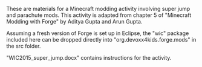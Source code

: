 These are materials for a Minecraft modding activity involving super jump and parachute mods.
This activity is adapted from chapter 5 of "Minecraft Modding with Forge" by Aditya Gupta and 
Arun Gupta.

Assuming a fresh version of Forge is set up in Eclipse, the "wic" package included here
can be dropped directly into "org.devoxx4kids.forge.mods" in the src folder.

"WIC2015_super_jump.docx" contains instructions for the activity.
